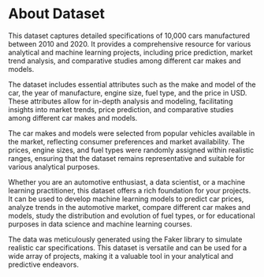 # **About Dataset**
This dataset captures detailed specifications of 10,000 cars manufactured between 2010 and 2020. It provides a comprehensive resource for various analytical and machine learning projects, including price prediction, market trend analysis, and comparative studies among different car makes and models.

The dataset includes essential attributes such as the make and model of the car, the year of manufacture, engine size, fuel type, and the price in USD. These attributes allow for in-depth analysis and modeling, facilitating insights into market trends, price prediction, and comparative studies among different car makes and models.

The car makes and models were selected from popular vehicles available in the market, reflecting consumer preferences and market availability. The prices, engine sizes, and fuel types were randomly assigned within realistic ranges, ensuring that the dataset remains representative and suitable for various analytical purposes.

Whether you are an automotive enthusiast, a data scientist, or a machine learning practitioner, this dataset offers a rich foundation for your projects. It can be used to develop machine learning models to predict car prices, analyze trends in the automotive market, compare different car makes and models, study the distribution and evolution of fuel types, or for educational purposes in data science and machine learning courses.

The data was meticulously generated using the Faker library to simulate realistic car specifications. This dataset is versatile and can be used for a wide array of projects, making it a valuable tool in your analytical and predictive endeavors.
